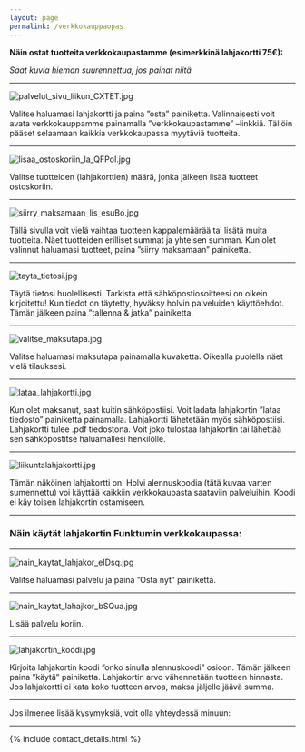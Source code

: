 ```yaml
---
layout: page
permalink: /verkkokauppaopas
---
```


**Näin ostat tuotteita verkkokaupastamme (esimerkkinä lahjakortti 75€):**

_Saat kuvia hieman suurennettua, jos painat niitä_


---

![palvelut_sivu_liikun_CXTET.jpg]({{site.baseurl}}/media/palvelut_sivu_liikun_CXTET.jpg)


Valitse haluamasi lahjakortti ja paina ”osta” painiketta. Valinnaisesti voit avata verkkokauppamme painamalla ”verkkokaupastamme” –linkkiä. Tällöin pääset selaamaan kaikkia verkkokaupassa myytäviä tuotteita. 



---



![lisaa_ostoskoriin_la_QFPoI.jpg]({{site.baseurl}}/media/lisaa_ostoskoriin_la_QFPoI.jpg)


Valitse tuotteiden (lahjakorttien) määrä, jonka jälkeen lisää tuotteet ostoskoriin. 


---



![siirry_maksamaan_lis_esuBo.jpg]({{site.baseurl}}/media/siirry_maksamaan_lis_esuBo.jpg)


Tällä sivulla voit vielä vaihtaa tuotteen kappalemäärää tai lisätä muita tuotteita. Näet tuotteiden erilliset summat ja yhteisen summan. Kun olet valinnut haluamasi tuotteet, paina ”siirry maksamaan” painiketta. 


---



![tayta_tietosi.jpg]({{site.baseurl}}/media/tayta_tietosi.jpg)


Täytä tietosi huolellisesti. Tarkista että sähköpostiosoitteesi on oikein kirjoitettu! Kun tiedot on täytetty, hyväksy holvin palveluiden käyttöehdot. Tämän jälkeen paina ”tallenna & jatka” 
painiketta. 


---



![valitse_maksutapa.jpg]({{site.baseurl}}/media/valitse_maksutapa.jpg)


Valitse haluamasi maksutapa painamalla kuvaketta. Oikealla puolella näet vielä tilauksesi. 


---



![lataa_lahjakortti.jpg]({{site.baseurl}}/media/lataa_lahjakortti.jpg)



Kun olet maksanut, saat kuitin sähköpostiisi. Voit ladata lahjakortin ”lataa tiedosto” painiketta painamalla. Lahjakortti lähetetään myös sähköpostiisi. Lahjakortti tulee .pdf tiedostona. Voit joko tulostaa lahjakortin tai lähettää sen sähköpostitse haluamallesi henkilölle. 


---



![liikuntalahjakortti.jpg]({{site.baseurl}}/media/liikuntalahjakortti.jpg)


Tämän näköinen lahjakortti on. Holvi alennuskoodia (tätä kuvaa varten sumennettu) voi käyttää kaikkiin verkkokaupasta saataviin palveluihin. Koodi ei käy toisen lahjakortin ostamiseen. 


---

### Näin käytät lahjakortin Funktumin verkkokaupassa:


---

![nain_kaytat_lahjakor_eIDsq.jpg]({{site.baseurl}}/media/nain_kaytat_lahjakor_eIDsq.jpg)


Valitse haluamasi palvelu ja paina ”Osta nyt” painiketta. 


---



![nain_kaytat_lahajkor_bSQua.jpg]({{site.baseurl}}/media/nain_kaytat_lahajkor_bSQua.jpg)


Lisää palvelu koriin.


---



![lahjakortin_koodi.jpg]({{site.baseurl}}/media/lahjakortin_koodi.jpg)



Kirjoita lahjakortin koodi ”onko sinulla alennuskoodi” osioon. Tämän jälkeen paina ”käytä” painiketta. Lahjakortin arvo vähennetään tuotteen hinnasta. Jos lahjakortti ei kata koko tuotteen arvoa, maksa jäljelle jäävä summa. 


---

Jos ilmenee lisää kysymyksiä, voit olla yhteydessä minuun:

---

{% include contact_details.html %}
